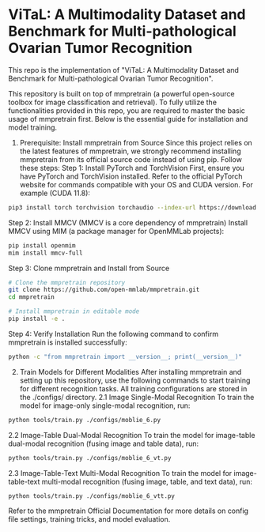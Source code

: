 # ViTaL: A Multimodality Dataset and Benchmark for Multi-pathological Ovarian Tumor Recognition
This repo is the implementation of "ViTaL: A Multimodality Dataset and Benchmark for Multi-pathological Ovarian Tumor Recognition".

This repository is built on top of mmpretrain (a powerful open-source toolbox for image classification and retrieval). To fully utilize the functionalities provided in this repo, you are required to master the basic usage of mmpretrain first. Below is the essential guide for installation and model training.
1. Prerequisite: Install mmpretrain from Source
Since this project relies on the latest features of mmpretrain, we strongly recommend installing mmpretrain from its official source code instead of using pip. Follow these steps:
Step 1: Install PyTorch and TorchVision
First, ensure you have PyTorch and TorchVision installed. Refer to the official PyTorch website for commands compatible with your OS and CUDA version. For example (CUDA 11.8):
```bash
pip3 install torch torchvision torchaudio --index-url https://download.pytorch.org/whl/cu118
```

Step 2: Install MMCV (MMCV is a core dependency of mmpretrain)
Install MMCV using MIM (a package manager for OpenMMLab projects):
```bash
pip install openmim
mim install mmcv-full
```

Step 3: Clone mmpretrain and Install from Source
```bash
# Clone the mmpretrain repository
git clone https://github.com/open-mmlab/mmpretrain.git
cd mmpretrain

# Install mmpretrain in editable mode
pip install -e .
```
Step 4: Verify Installation
Run the following command to confirm mmpretrain is installed successfully:
```bash
python -c "from mmpretrain import __version__; print(__version__)"
```
2. Train Models for Different Modalities
After installing mmpretrain and setting up this repository, use the following commands to start training for different recognition tasks. All training configurations are stored in the ./configs/ directory.
2.1 Image Single-Modal Recognition
To train the model for image-only single-modal recognition, run:
```bash
python tools/train.py ./configs/moblie_6.py
```
2.2 Image-Table Dual-Modal Recognition
To train the model for image-table dual-modal recognition (fusing image and table data), run:
```bash
python tools/train.py ./configs/moblie_6_vt.py
```
2.3 Image-Table-Text Multi-Modal Recognition
To train the model for image-table-text multi-modal recognition (fusing image, table, and text data), run:
```bash
python tools/train.py ./configs/moblie_6_vtt.py
```

Refer to the mmpretrain Official Documentation for more details on config file settings, training tricks, and model evaluation.

